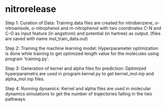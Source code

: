 # nitrorelease

Step 1: Curation of Data:
Training data files are created for nitrobenzene, o-nitroanisole, o-nitrophenol and m-nitrophenol with two coordinates C-N and C-O as input feature (in angstrom) and potential (in hartree) as output. (files are saved with name mol_train_data.out)


Step 2: Training the machine learning model:
Hyperparameter optimization is done while training to get optimized length value for the molecules using program 'training.py'.

Step 3: Generation of kernel and alpha files for prediction:
Optimized hyperparametrs are used in program kernel.py to get kernel_mol.inp and alpha_mol.inp files.

Step 4: Running dynamics:
Kernel and alpha files are used in molecular dynamics simulations to get the number of trajectories falling in the two pathways. 
